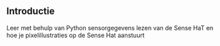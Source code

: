 ## Introductie

Leer met behulp van Python sensorgegevens lezen van de Sense HaT en hoe je pixelillustraties op de Sense Hat aanstuurt